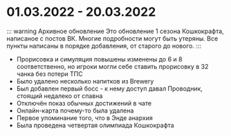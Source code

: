 
# 01.03.2022 - 20.03.2022

::: warning Архивное обновление
Это обновление 1 сезона Кошкокрафта, написаное с постов ВК. Многие подробности могут быть утеряны.
Все пункты написаны в порядке добавления, от старого до нового.
:::

- Прорисовка и симуляция повышены изменены до 6 и 8 соответственно, но игроки могли себе ставить прорисовку в 32 чанка без потери ТПС
- Было удалено несколько напитков из Brewery
- Был добавлен первый босс - к нему доступ давал Проводник, стоящий недалеко от спавна
- Отключён показ обычных достижений в чате
- Онлайн-карта почему-то была удалена
- Первое упоминание того, что в Энде анархия
- Была проведена четвертая олимпиада Кошкокрафта
